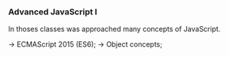### Advanced JavaScript I

In thoses classes was approached many concepts of JavaScript.

-> ECMAScript 2015 (ES6);
-> Object concepts;

